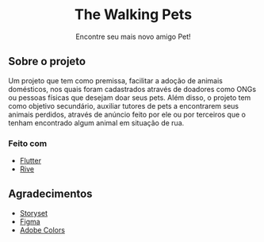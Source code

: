 <h1 align="center">The Walking Pets</h1>

<p align="center">Encontre seu mais novo amigo Pet!</p>

## Sobre o projeto

Um projeto que tem como premissa, facilitar a adoção de animais domésticos, nos quais foram cadastrados através de doadores como ONGs ou pessoas físicas que desejam doar seus pets. Além disso, o projeto tem como objetivo secundário, auxiliar tutores de pets a encontrarem seus animais perdidos, através de anúncio feito por ele ou por terceiros que o tenham encontrado algum animal em situação de rua.

### Feito com
* [Flutter](http://flutter.dev/)
* [Rive](https://rive.app/)

## Agradecimentos
* [Storyset](https://storyset.com/)
* [Figma](https://www.figma.com/)
* [Adobe Colors](https://color.adobe.com/)



